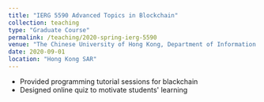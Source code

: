 ```yaml
---
title: "IERG 5590 Advanced Topics in Blockchain"
collection: teaching
type: "Graduate Course"
permalink: /teaching/2020-spring-ierg-5590
venue: "The Chinese University of Hong Kong, Department of Information Engineering"
date: 2020-09-01
location: "Hong Kong SAR"
---
```


- Provided programming tutorial sessions for blackchain
- Designed online quiz to motivate students' learning
